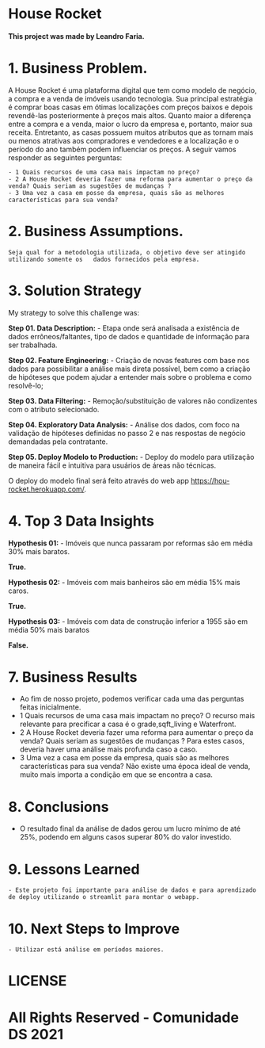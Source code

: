 # House Rocket


#### This project was made by Leandro Faria.

# 1. Business Problem.
  
A House Rocket é uma plataforma digital que tem como modelo de negócio, a compra e a venda de imóveis usando tecnologia. Sua principal estratégia é comprar boas casas em ótimas localizações com preços baixos e depois revendê-las posteriormente à preços mais altos. Quanto maior a diferença entre a compra e a venda, maior o lucro da empresa e, portanto, maior sua receita. Entretanto, as casas possuem muitos atributos que as tornam mais ou menos atrativas aos compradores e vendedores e a localização e o período do ano também podem influenciar os preços. A seguir vamos responder as seguintes perguntas:

	- 1 Quais recursos de uma casa mais impactam no preço?
	- 2 A House Rocket deveria fazer uma reforma para aumentar o preço da venda? Quais seriam as sugestões de mudanças ?
	- 3 Uma vez a casa em posse da empresa, quais são as melhores características para sua venda?


# 2. Business Assumptions.
	Seja qual for a metodologia utilizada, o objetivo deve ser atingido utilizando somente os 	dados fornecidos pela empresa.

# 3. Solution Strategy

My strategy to solve this challenge was:

**Step 01. Data Description:**
	- Etapa onde será analisada a existência de dados errôneos/faltantes, tipo de dados e 	  	 quantidade de informação para ser trabalhada.

**Step 02. Feature Engineering:**
	- Criação de novas features com base nos dados para possibilitar a análise mais direta 	possível, bem como a criação de hipóteses que podem ajudar a entender       mais sobre o 	problema e como resolvê-lo;


**Step 03. Data Filtering:**
	- Remoção/substituição de valores não condizentes com o atributo selecionado.


**Step 04. Exploratory Data Analysis:**
	- Análise dos dados, com foco na validação de hipóteses definidas no passo 2 e nas respostas 	de negócio demandadas pela contratante.

**Step  05. Deploy Modelo to Production:**
	- Deploy do modelo para utilização de maneira fácil e intuitiva para usuários de áreas não técnicas.
  
  O deploy do modelo final será feito através do web app https://hou-rocket.herokuapp.com/.

# 4. Top 3 Data Insights

**Hypothesis 01:**
	- Imóveis que nunca passaram por reformas são em média 30% mais baratos.


**True.**

**Hypothesis 02:**
	- Imóveis com mais banheiros são em média 15% mais caros.

**True.**

**Hypothesis 03:**
	- Imóveis com data de construção inferior a 1955 são em média 50% mais baratos

**False.**

# 7. Business Results
  - Ao fim de nosso projeto, podemos verificar cada uma das perguntas feitas inicialmente.
  - 1 Quais recursos de uma casa mais impactam no preço? O recurso mais relevante para precificar a casa é o grade,sqft_living e Waterfront.
  - 2 A House Rocket deveria fazer uma reforma para aumentar o preço da venda? Quais seriam as sugestões de mudanças ? Para estes casos, deveria haver uma análise       mais profunda caso a caso.
  - 3 Uma vez a casa em posse da empresa, quais são as melhores características para sua venda? Não existe uma época ideal de venda, muito mais importa a condição em que se encontra a casa.


# 8. Conclusions
  - O resultado final da análise de dados gerou um lucro mínimo de até 25%, podendo em alguns casos superar 80% do valor investido.


# 9. Lessons Learned
	- Este projeto foi importante para análise de dados e para aprendizado de deploy utilizando o streamlit para montar o webapp.

# 10. Next Steps to Improve
	- Utilizar está análise em períodos maiores.

# LICENSE

# All Rights Reserved - Comunidade DS 2021

